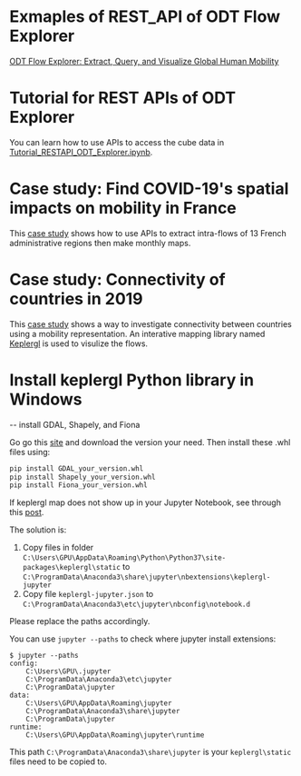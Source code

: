 # Exmaples of REST_API of ODT Flow Explorer

[ODT Flow Explorer: Extract, Query, and Visualize Global Human Mobility](http://gis.cas.sc.edu/GeoAnalytics/od.html)


# Tutorial for REST APIs of ODT Explorer
You can learn how to use APIs to access the cube data in [Tutorial_RESTAPI_ODT_Explorer.ipynb](https://github.com/gladcolor/GIBD_RESTAPI/blob/main/Tutorial_RESTAPI_ODT_Explorer.ipynb).


# Case study: Find COVID-19's spatial impacts on mobility in France
This [case study](https://github.com/gladcolor/GIBD_RESTAPI/blob/main/ODT_case_study_France.ipynb) shows how to use APIs to extract intra-flows of 13 French administrative regions then make monthly maps.


# Case study: Connectivity of countries in 2019
This [case study](https://github.com/gladcolor/GIBD_RESTAPI/blob/main/ODT_case_study_country_connectivity.ipynb) shows a way to investigate connectivity between countries using a mobility representation. An interative mapping library named [Keplergl](www.kepler.gl) is used to visulize the flows.


# Install keplergl Python library in Windows

-- install GDAL, Shapely, and Fiona

Go go this [site](https://www.lfd.uci.edu/~gohlke/pythonlibs) and download the version your need. Then install these .whl files using:

```python
pip install GDAL_your_version.whl
pip install Shapely_your_version.whl
pip install Fiona_your_version.whl
```

If keplergl map does not show up in your Jupyter Notebook, see through this [post](https://www.gitmemory.com/issue/keplergl/kepler.gl/583/516724808).
 
The solution is:

1) Copy files in folder `C:\Users\GPU\AppData\Roaming\Python\Python37\site-packages\keplergl\static`  to `C:\ProgramData\Anaconda3\share\jupyter\nbextensions\keplergl-jupyter`
2) Copy file `keplergl-jupyter.json` to `C:\ProgramData\Anaconda3\etc\jupyter\nbconfig\notebook.d`

Please replace the paths accordingly.

You can use `jupyter --paths` to check where jupyter install extensions:

```
$ jupyter --paths
config:
    C:\Users\GPU\.jupyter
    C:\ProgramData\Anaconda3\etc\jupyter
    C:\ProgramData\jupyter
data:
    C:\Users\GPU\AppData\Roaming\jupyter
    C:\ProgramData\Anaconda3\share\jupyter
    C:\ProgramData\jupyter
runtime:
    C:\Users\GPU\AppData\Roaming\jupyter\runtime
```
This path `C:\ProgramData\Anaconda3\share\jupyter` is your `keplergl\static` files need to be copied to.
